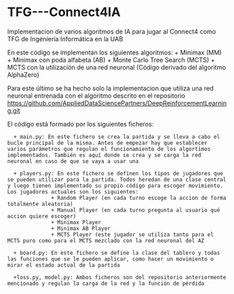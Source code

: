# TFG---Connect4IA
Implementacion de varios algoritmos de IA para jugar al Connect4 como TFG de Ingeniería Informática en la UAB

En este código se implementan los siguientes algoritmos:
      + Minimax (MM)
      + Minimax con poda alfabeta (AB)
      + Monte Carlo Tree Search (MCTS)
      + MCTS con la utilización de una red neuronal (Código derivado del algoritmo AlphaZero)
      
Para este último se ha hecho solo la implementacion que utiliza una red neuronal entrenada con el algoritmo descrito en el repositorio https://github.com/AppliedDataSciencePartners/DeepReinforcementLearning.git



El código está formado por los siguientes ficheros:
      
      + main.py: En este fichero se crea la partida y se lleva a cabo el bucle principal de la misma. Antes de empezar hay que establecer varios parámetros que regulan el funcionamiento de los algortimos implementados. También es aquí donde se crea y se carga la red neuronal en caso de que se vaya a usar una
      
      + players.py: En este fichero se definen los tipos de jugadores que se pueden utilizar para la partida. Todos heredan de una clase central y luego tienen implementado su propio código para escoger movimiento. Los jugadores actuales son los siguientes:
                  + Random Player (en cada turno escoge la accion de forma totalmente aleatoria)
                  + Manual Player (en cada turno pregunta al usuario qué accion quiere escoger)
                  + Minimax Player
                  + Minimax AB Player
                  + MCTS Player (este jugador se utiliza tanto para el MCTS puro como para el MCTS mezclado con la red neuronal del AZ
                  
      + board.py: En este fichero se define la clase del tablero y todas las funciones que se le pueden aplicar, como hacer un movimiento o mirar el estado actual de la partida    
      
      +loss.py, model.py: Ambos ficheros son del repositorio anteriormente mencionado y regulan la carga de la red y la función de pérdida
